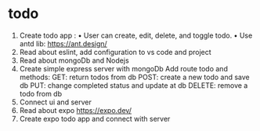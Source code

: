 # todo

1.  Create todo app :
•  User can create, edit, delete, and toggle todo.
•  Use antd lib: https://ant.design/
2.  Read about eslint, add configuration to vs code and project
3.  Read about mongoDb and Nodejs
4.  Create simple express server with mongoDb
  Add route todo and methods:
    GET: return todos from db 
    POST: create a new todo and save db
    PUT: change completed status and update at db
    DELETE: remove a todo from db
5.  Connect ui and server
6.  Read about expo https://expo.dev/
7.  Create expo todo app and connect with server
